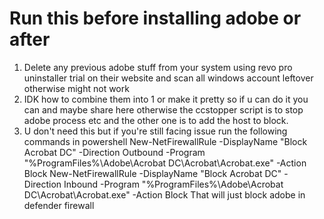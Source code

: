 # Run this before installing adobe or after
1. Delete any previous adobe stuff from your system using revo pro uninstaller trial on their website and scan all windows account leftover otherwise might not work
2. IDK how to combine them into 1 or make it pretty so if u can do it you can and maybe share here otherwise the ccstopper script is to stop adobe process etc and the other one is to add 
   the host to block.
3. U don't need this but if you're still facing issue run the following commands in powershell
 New-NetFirewallRule -DisplayName "Block Acrobat DC" -Direction Outbound -Program "%ProgramFiles%\Adobe\Acrobat DC\Acrobat\Acrobat.exe" -Action Block
 New-NetFirewallRule -DisplayName "Block Acrobat DC" -Direction Inbound -Program "%ProgramFiles%\Adobe\Acrobat DC\Acrobat\Acrobat.exe" -Action Block
 That will just block adobe in defender firewall
